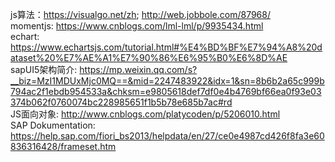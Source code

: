 js算法：https://visualgo.net/zh; http://web.jobbole.com/87968/<br/>
momentjs: https://www.cnblogs.com/lml-lml/p/9935434.html<br/>
echart: https://www.echartsjs.com/tutorial.html#%E4%BD%BF%E7%94%A8%20dataset%20%E7%AE%A1%E7%90%86%E6%95%B0%E6%8D%AE<br/>
sapUI5架构简介: https://mp.weixin.qq.com/s?__biz=MzI1MDUxMjc0MQ==&mid=2247483922&idx=1&sn=8b6b2a65c999b794ac2f1ebdb954533a&chksm=e9805618def7df0e4b4769bf66ea0f93e03374b062f0760074bc228985651f1b5b78e685b7ac#rd<br/>
JS面向对象: http://www.cnblogs.com/platycoden/p/5206010.html<br/>
SAP Dokumentation: https://help.sap.com/fiori_bs2013/helpdata/en/27/ce0e4987cd426f8fa3e60836316428/frameset.htm
